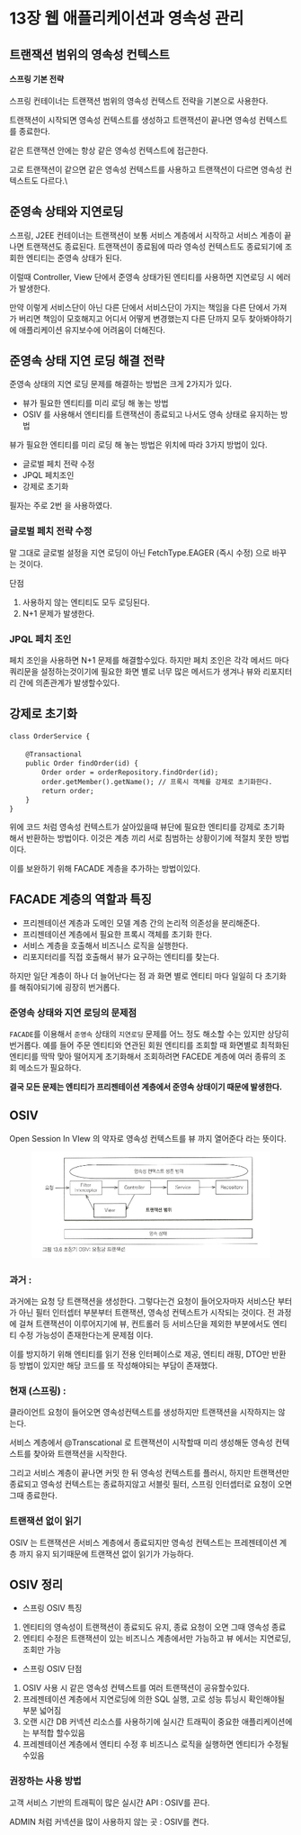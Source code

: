 # 13장 웹 애플리케이션과 영속성 관리

## 트랜잭션 범위의 영속성 컨텍스트

#### 스프링 기본 전략

스프링 컨테이너는 트랜잭션 범위의 영속성 컨텍스트 전략을 기본으로 사용한다.

트랜잭션이 시작되면 영속성 컨텍스트를 생성하고 트랜잭션이 끝나면 영속성 컨텍스트를 종료한다.

같은 트랜잭션 안에는 항상 같은 영속성 컨텍스트에 접근한다.

고로 트랜잭션이 같으면 같은 영속성 컨텍스트를 사용하고 트랜잭션이 다르면 영속성 컨텍스트도 다르다.\




## 준영속 상태와 지연로딩



스프링, J2EE 컨테이너는 트랜잭션이 보통 서비스 계층에서 시작하고 서비스 계층이 끝나면 트랜잭션도 종료된다. 트랜잭션이 종료됨에 따라 영속성 컨텍스트도 종료되기에 조회한 엔티티는 준영속 상태가 된다.

이럴때 Controller, View 단에서 준영속 상태가된 엔티티를 사용하면 지연로딩 시 에러가 발생한다.

만약 이렇게 서비스단이 아닌 다른 단에서 서비스단이 가지는 책임을 다른 단에서 가져가 버리면 책임이 모호해지고 어디서 어떻게 변경했는지 다른 단까지 모두 찾아봐야하기에 애플리케이션 유지보수에 어려움이 더해진다.



## 준영속 상태 지연 로딩 해결 전략

준영속 상태의 지연 로딩 문제를 해결하는 방법은 크게 2가지가 있다.

* 뷰가 필요한 엔티티를 미리 로딩 해 놓는 방법
* OSIV 를 사용해서 엔티티를 트랜잭션이 종료되고 나서도 영속 상태로 유지하는 방법

뷰가 필요한 엔티티를 미리 로딩 해 놓는 방법은 위치에 따라 3가지 방법이 있다.

* 글로벌 페치 전략 수정
* JPQL 페치조인
* 강제로 초기화

필자는 주로 2번      을 사용하였다.



### 글로벌 페치 전략 수정

말 그대로 글로벌 설정을 지연 로딩이 아닌 FetchType.EAGER (즉시 수정) 으로 바꾸는 것이다.

단점

1. 사용하지 않는 엔티티도 모두 로딩된다.
2. N+1 문제가 발생한다.

### JPQL 페치 조인

페치 조인을 사용하면 N+1 문제를 해결할수있다. 하지만 페치 조인은 각각 메서드 마다 쿼리문을 설정하는것이기에 필요한 화면 별로 너무 많은 메서드가 생겨나 뷰와 리포지터리 간에 의존관계가 발생할수있다.



## 강제로 초기화

```
class OrderService {
	
	@Transactional
	public Order findOrder(id) {
		Order order = orderRepository.findOrder(id);
		order.getMember().getName(); // 프록시 객체를 강제로 초기화한다. 
		return order;
	}
}
```

위에 코드 처럼 영속성 컨텍스트가 살아있을때 뷰단에 필요한 엔티티를 강제로 초기화 해서 반환하는 방법이다. 이것은 계층 끼리 서로 침범하는 상황이기에 적절치 못한 방법이다.

이를 보완하기 위해 FACADE 계층을 추가하는 방법이있다.



## FACADE 계층의 역할과 특징

* 프리젠테이션 계층과 도메인 모델 계층 간의 논리적 의존성을 분리해준다.
* 프리젠테이션 계층에서 필요한 프록시 객체를 초기화 한다.
* 서비스 계층을 호출해서 비즈니스 로직을 실행한다.
* 리포지터리를 직접 호출해서 뷰가 요구하는 엔티티를 찾는다.

하지만 일단 계층이 하나 더 늘어난다는 점 과 화면 별로 엔티티 마다 일일히 다 초기화를 해줘야되기에 굉장히 번거롭다.

### 준영속 상태와 지연 로딩의 문제점

`FACADE`를 이용해서 `준영속` 상태의 `지연로딩` 문제를 어느 정도 해소할 수는 있지만 상당히 번거롭다. 예를 들어 주문 엔티티와 연관된 회원 엔티티를 조회할 때 화면별로 최적화된 엔티티를 딱딱 맞아 떨어지게 초기화해서 조회하려면 FACEDE 계층에 여러 종류의 조회 메소드가 필요하다.

**결국 모든 문제는 엔티티가 프리젠테이션 계층에서 준영속 상태이기 때문에 발생한다.**

## OSIV

Open Session In VIew 의 약자로 영속성 컨텍스트를 뷰 까지 열어준다 라는 뜻이다.

<figure><img src="../.gitbook/assets/image (9).png" alt=""><figcaption></figcaption></figure>

### 과거 :

과거에는 요청 당 트랜잭션을 생성한다. 그렇다는건 요청이 들어오자마자 서비스단 부터가 아닌 필터 인터셉터 부분부터 트랜잭션, 영속성 컨텍스트가 시작되는 것이다. 전 과정에 걸쳐 트랜잭션이 이루어지기에 뷰, 컨트롤러 등 서비스단을 제외한 부분에서도 엔티티 수정 가능성이 존재한다는게 문제점 이다.

이를 방지하기 위해 엔티티를 읽기 전용 인터페이스로 제공, 엔티티 래핑, DTO만 반환 등 방법이 있지만 해당 코드를 또 작성해야되는 부담이 존재했다.

### 현재 (스프링) :

클라이언트 요청이 들어오면 영속성컨텍스트를 생성하지만 트랜잭션을 시작하지는 않는다.&#x20;

서비스 계층에서 @Transcational 로 트랜잭션이 시작할때 미리 생성해둔 영속성 컨텍스트를 찾아와 트랜잭션을 시작한다.

그리고 서비스 계층이 끝나면 커밋 한 뒤 영속성 컨텍스트를 플러시, 하지만 트랜잭션만 종료되고 영속성 컨텍스트는 종료하지않고 서블릿 필터, 스프링 인터셉터로 요청이 오면 그때 종료한다.

### 트랜잭션 없이 읽기

OSIV 는 트랜잭션은 서비스 계층에서 종료되지만 영속성 컨텍스트는 프레젠테이션 계층 까지 유지 되기때문에 트랜잭션 없이 읽기가 가능하다.

## OSIV 정리

* 스프링 OSIV 특징

1. 엔티티의 영속성이 트랜잭션이 종료되도 유지, 종료 요청이 오면 그때 영속성 종료
2. 엔티티 수정은 트랜잭션이 있는 비즈니스 계층에서만 가능하고 뷰 에서는 지연로딩, 조회만 가능

* 스프링 OSIV 단점

1. OSIV 사용 시 같은 영속성 컨텍스트를 여러 트랜잭션이 공유할수있다.&#x20;
2. 프레젠테이션 계층에서 지연로딩에 의한 SQL 실행, 고로 성능 튜닝시 확인해야될 부분 넓어짐
3. 오랜 시간 DB 커넥션 리소스를 사용하기에 실시간 트래픽이 중요한 애플리케이션에는 부적합 할수있음
4. 프레젠테이션 계층에서 엔티티 수정 후 비즈니스 로직을 실행하면 엔티티가 수정될수있음

### 권장하는 사용 방법

고객 서비스 기반의 트래픽이 많은 실시간 API : OSIV를 끈다.

ADMIN 처럼 커넥션을 많이 사용하지 않는 곳  :  OSIV를 켠다.
